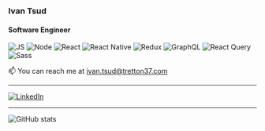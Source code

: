 
### Ivan Tsud
#### Software Engineer

![JS](https://img.shields.io/badge/-JS-%23F7E017)
![Node](https://img.shields.io/badge/-Node-3c873a)
![React](https://img.shields.io/badge/-React-61dbfb)
![React Native](https://img.shields.io/badge/-React%20Native-20232a)
![Redux](https://img.shields.io/badge/-Redux-764abc)
![GraphQL](https://img.shields.io/badge/-GraphQL-05e273)
![React Query](https://img.shields.io/badge/-React%20Query-%23f59e0b)
![Sass](https://img.shields.io/badge/-Sass-05e273)


📫 You can reach me at ivan.tsud@tretton37.com

---

[![LinkedIn](https://content.linkedin.com/content/dam/me/business/en-us/amp/brand-site/v2/bg/LI-Bug.svg.original.svg)](https://www.linkedin.com/in/ivan-tsud-4a9b07b6/)

---
  
![GitHub stats](https://github-readme-stats.vercel.app/api?username=IvaTsu&show_icons=true&bg_color=0C0C91&text_color=05E273&title_color=05E273&border_color=05E273)
  
  

  
  

  
  

